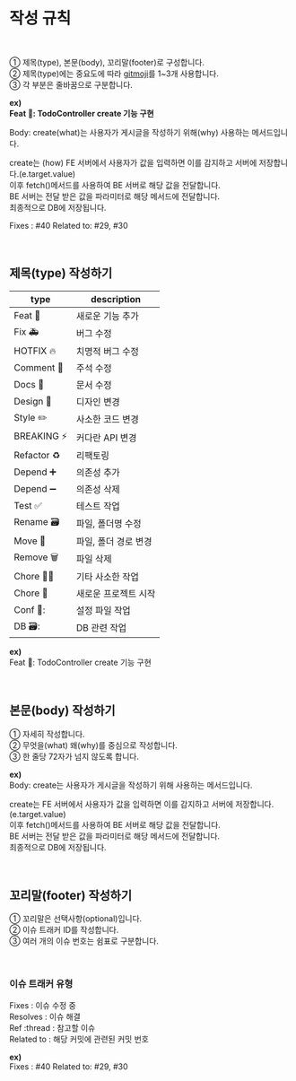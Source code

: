 # 작성 규칙

<br />

① 제목(type), 본문(body), 꼬리말(footer)로 구성합니다.<br />
② 제목(type)에는 중요도에 따라 [gitmoji](https://gitmoji.dev/)를 1~3개 사용합니다.<br />
③ 각 부분은 줄바꿈으로 구분합니다.<br />

**ex)**<br />
**Feat :art:: TodoController create 기능 구현**

Body: create(what)는 사용자가 게시글을 작성하기 위해(why) 사용하는 메서드입니다.

create는 (how) FE 서버에서 사용자가 값을 입력하면 이를 감지하고 서버에 저장합니다.(e.target.value)<br />
이후 fetch()메서드를 사용하여 BE 서버로 해당 값을 전달합니다.<br />
BE 서버는 전달 받은 값을 파라미터로 해당 메서드에 전달합니다.<br />
최종적으로 DB에 저장됩니다.<br />

Fixes : #40 Related to: #29, #30

<br />

## 제목(type) 작성하기

type | description |
|--|--|
 |Feat 🎨| 새로운 기능 추가 |
 |Fix 🚑| 버그 수정 |
 |HOTFIX :fire:| 치명적 버그 수정 |
 |Comment :bookmark:| 주석 수정 |
 |Docs 📝| 문서 수정 |
 |Design 💄| 디자인 변경 |
 |Style :pencil2:| 사소한 코드 변경 |
 |BREAKING :zap:| 커다란 API 변경 |
 |Refactor :recycle:| 리팩토링 |
 |Depend :heavy_plus_sign:| 의존성 추가 |
 |Depend :heavy_minus_sign:| 의존성 삭제 |
 |Test :white_check_mark:| 테스트 작업 |
 |Rename :card_file_box:| 파일, 폴더명 수정 |
 |Move :truck:| 파일, 폴더 경로 변경 |
 |Remove :wastebasket:| 파일 삭제 |
 |Chore :technologist:| 기타 사소한 작업 |
 |Chore :tada: | 새로운 프로젝트 시작 |
 |Conf 🔧:| 설정 파일 작업 |
 |DB :card_file_box::| DB 관련 작업 |
 
 
 
**ex)**<br />
Feat 🎨: TodoController create 기능 구현

<br />

## 본문(body) 작성하기

① 자세히 작성합니다.<br />
② 무엇을(what) 왜(why)를 중심으로 작성합니다.<br />
③ 한 줄당 72자가 넘지 않도록 합니다.<br />

**ex)**<br />
Body: create는 사용자가 게시글을 작성하기 위해 사용하는 메서드입니다.<br />

create는 FE 서버에서 사용자가 값을 입력하면 이를 감지하고 서버에 저장합니다.(e.target.value)<br />
이후 fetch()메서드를 사용하여 BE 서버로 해당 값을 전달합니다.<br />
BE 서버는 전달 받은 값을 파라미터로 해당 메서드에 전달합니다.<br />
최종적으로 DB에 저장됩니다.

<br />


## 꼬리말(footer) 작성하기

① 꼬리말은 선택사항(optional)입니다.<br />
② 이슈 트래커 ID를 작성합니다.<br />
③ 여러 개의 이슈 번호는 쉼표로 구분합니다.<br />

<br />

### 이슈 트래커 유형

Fixes : 이슈 수정 중<br />
Resolves : 이슈 해결<br />
Ref :thread : 참고할 이슈<br />
Related to : 해당 커밋에 관련된 커밋 번호<br />

**ex)**<br />
Fixes : #40 Related to: #29, #30
 
 
 
<br />
